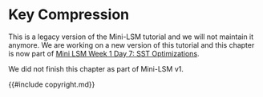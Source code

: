 # Key Compression

<div class="warning">

This is a legacy version of the Mini-LSM tutorial and we will not maintain it anymore. We are working on a new version of this tutorial 
and this chapter is now part of [Mini LSM Week 1 Day 7: SST Optimizations](./week1-07-sst-optimizations.md).

</div>

We did not finish this chapter as part of Mini-LSM v1.

{{#include copyright.md}}
